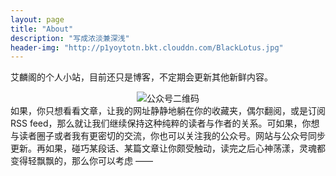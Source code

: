 ```yaml
---
layout: page
title: "About"
description: "写成浓淡兼深浅"
header-img: "http://p1yoytotn.bkt.clouddn.com/BlackLotus.jpg"
---
```


艾麟阁的个人小站，目前还只是博客，不定期会更新其他新鲜内容。
<div align="center"><img src="http://p1yoytotn.bkt.clouddn.com/%E5%85%AC%E4%BC%97%E5%8F%B7%E4%BA%8C%E7%BB%B4%E7%A0%81.jpg" alt="公众号二维码" /></div>
如果，你只想看看文章，让我的网址静静地躺在你的收藏夹，偶尔翻阅，或是订阅RSS feed，那么就让我们继续保持这种纯粹的读者与作者的关系。可如果，你想与读者圈子或者我有更密切的交流，你也可以关注我的公众号。网站与公众号同步更新。再如果，碰巧某段话、某篇文章让你颇受触动，读完之后心神荡漾，灵魂都变得轻飘飘的，那么你可以考虑 ——
<br><br><br><br><br><br><br><br><br><br><br><br><br><br><br><br><br>
<div align="center"><img src="http://p1yoytotn.bkt.clouddn.com/%E6%89%93%E8%B5%8F%E7%A0%81.JPG" alt="" /></div>
